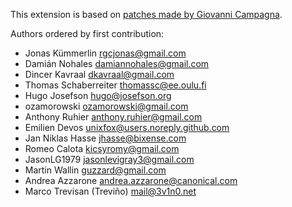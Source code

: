 This extension is based on
[patches made by Giovanni Campagna](https://bugzilla.gnome.org/show_bug.cgi?id=652122).

Authors ordered by first contribution:

* Jonas Kümmerlin <rgcjonas@gmail.com>
* Damián Nohales <damiannohales@gmail.com>
* Dincer Kavraal <dkavraal@gmail.com>
* Thomas Schaberreiter <thomassc@ee.oulu.fi>
* Hugo Josefson <hugo@josefson.org>
* ozamorowski <ozamorowski@gmail.com>
* Anthony Ruhier <anthony.ruhier@gmail.com>
* Emilien Devos <unixfox@users.noreply.github.com>
* Jan Niklas Hasse <jhasse@bixense.com>
* Romeo Calota <kicsyromy@gmail.com>
* JasonLG1979 <jasonlevigray3@gmail.com>
* Martin Wallin <guzzard@gmail.com>
* Andrea Azzarone <andrea.azzarone@canonical.com>
* Marco Trevisan (Treviño) <mail@3v1n0.net>

<!--
created with:
git log --reverse --pretty="%an <%ae>%n%cn <%ce>" | awk '!seen[$0]++'
-->
